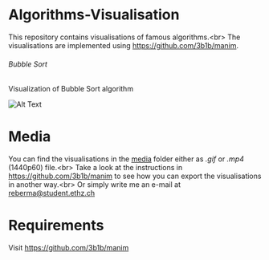 # Algorithms-Visualisation
This repository contains visualisations of famous algorithms.<br\>
The visualisations are implemented using https://github.com/3b1b/manim.

###### Bubble Sort
Visualization of Bubble Sort algorithm

![Alt Text](https://github.com/manilireb/BubbleSortVisualisation/blob/main/media/BubbleSortScene.gif)

# Media
You can find the visualisations in the [media](media) folder either as *.gif* or *.mp4* (1440p60) file.<br\>
Take a look at the instructions in https://github.com/3b1b/manim to see how you can export the visualisations in another way.<br\>
Or simply write me an e-mail at reberma@student.ethz.ch

# Requirements
Visit https://github.com/3b1b/manim

